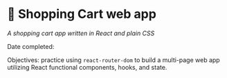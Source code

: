 # 🛒 Shopping Cart web app

*A shopping cart app written in React and plain CSS*

Date completed:  

Objectives: practice using `react-router-dom` to build a multi-page web app utilizing React functional components, hooks, and state.